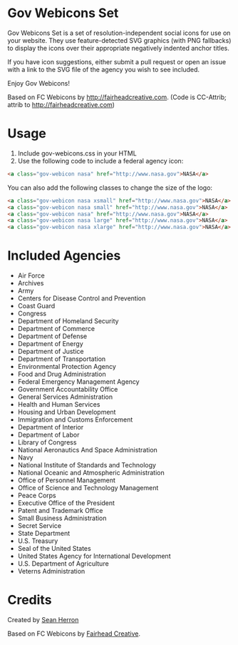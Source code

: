 Gov Webicons Set
=====================

Gov Webicons Set is a set of resolution-independent social icons for use on your website. They use feature-detected SVG graphics (with PNG fallbacks) to display the icons over their appropriate negatively indented anchor titles.

If you have icon suggestions, either submit a pull request or open an issue with a link to the SVG file of the agency you wish to see included.

Enjoy Gov Webicons!

Based on FC Webicons by http://fairheadcreative.com.
(Code is CC-Attrib; attrib to http://fairheadcreative.com)

Usage
=================

1. Include gov-webicons.css in your HTML
2. Use the following code to include a federal agency icon:

```html
<a class="gov-webicon nasa" href="http://www.nasa.gov">NASA</a>
```

You can also add the following classes to change the size of the logo:

```html
<a class="gov-webicon nasa xsmall" href="http://www.nasa.gov">NASA</a>
<a class="gov-webicon nasa small" href="http://www.nasa.gov">NASA</a>
<a class="gov-webicon nasa" href="http://www.nasa.gov">NASA</a>
<a class="gov-webicon nasa large" href="http://www.nasa.gov">NASA</a>
<a class="gov-webicon nasa xlarge" href="http://www.nasa.gov">NASA</a>
```

Included Agencies
=================
* Air Force
* Archives
* Army
* Centers for Disease Control and Prevention
* Coast Guard
* Congress
* Department of Homeland Security
* Department of Commerce
* Department of Defense
* Department of Energy
* Department of Justice
* Department of Transportation
* Environmental Protection Agency
* Food and Drug Administration
* Federal Emergency Management Agency
* Government Accountability Office
* General Services Administration
* Health and Human Services
* Housing and Urban Development
* Immigration and Customs Enforcement
* Department of Interior
* Department of Labor
* Library of Congress
* National Aeronautics And Space Administration
* Navy
* National Institute of Standards and Technology
* National Oceanic and Atmospheric Administration
* Office of Personnel Management
* Office of Science and Technology Management
* Peace Corps
* Executive Office of the President
* Patent and Trademark Office
* Small Business Administration
* Secret Service
* State Department
* U.S. Treasury
* Seal of the United States
* United States Agency for International Development
* U.S. Department of Agriculture
* Veterns Administration


Credits
=================

Created by [Sean Herron](http://seanherron.com)

Based on FC Webicons by [Fairhead Creative](http://fairheadcreative.com).
